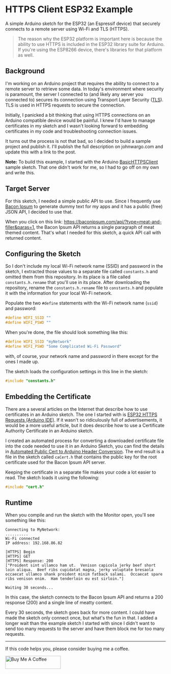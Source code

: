 # HTTPS Client ESP32 Example

A simple Arduino sketch for the ESP32 (an Espressif device) that securely connects to a remote server using Wi-Fi and TLS (HTTPS). 

> The reason why the ESP32 platform is important here is because the ability to use HTTPS is included in the ESP32 library suite for Arduino. If you're using the ESP8266 device, there's libraries for that platform as well. 

## Background

I'm working on an Arduino project that requires the ability to connect to a remote server to retrieve some data. In today's environment where security is paramount, the server I connected to (and likely any server you connected to) secures its connection using Transport Layer Security ([TLS](https://en.wikipedia.org/wiki/Transport_Layer_Security)). TLS is used in HTTPS requests to secure the connection.

Initially, I panicked a bit thinking that using HTTPS connections on an Arduino compatible device would be painful. I knew I'd have to manage certificates in my sketch and I wasn't looking forward to embedding certificates in my code and troubleshooting connection issues.

It turns out the process is not that bad, so I decided to build a sample project and publish it. I'll publish the full description on johnwargo.com and update this with a link to the post.

**Note:** To build this example, I started with the Arduino [BasicHTTPSClient](https://github.com/espressif/arduino-esp32/tree/master/libraries/HTTPClient/examples/BasicHttpsClient) sample sketch. That one didn't work for me, so I had to go off on my own and write this.


## Target Server

For this sketch, I needed a simple public API to use. Since I frequently use [Bacon Ipsum](https://baconipsum.com/) to generate dummy text for my apps and it has a public (free) JSON API, I decided to use that.

When you click on this link: https://baconipsum.com/api/?type=meat-and-filler&paras=1, the Bacon Ipsum API returns a single paragraph of meat themed content. That's what I needed for this sketch, a quick API call with returned content. 

## Configuring the Sketch

So I don't include my local Wi-Fi network name (SSID) and password in the sketch, I extracted those values to a separate file called `constants.h` and omitted them from this repository. In its place is a file called `constants.h.rename` that you'll use in its place. After downloading the repository, rename the `constants.h.rename` file to `constants.h` and populate it with the information for your local Wi-Fi network.

Populate the two `#define` statements with the Wi-Fi network name (`ssid`) and password:

```c
#define WIFI_SSID ""
#define WIFI_PSWD ""
```

When you're done, the file should look something like this:

```c
#define WIFI_SSID "myNetwork"
#define WIFI_PSWD "Some Complicated Wi-Fi Password"
```

with, of course, your network name and password in there except for the ones I made up.

The sketch loads the configuration settings in this line in the sketch:

```c
#include "constants.h"
```

## Embedding the Certificate

There are a several articles on the Internet that describe how to use certificates in an Arduino sketch. The one I started with is [ESP32 HTTPS Requests (Arduino IDE)](https://randomnerdtutorials.com/esp32-https-requests/). If it wasn't so ridiculously full of advertisements, it would be a more useful article, but it does describe how to use a Certificate Authority Certificate in an Arduino sketch. 

I created an automated process for converting a downloaded certificate file into the code needed to use it in an Arduino Sketch, you can find the details in [Automated Public Cert to Arduino Header Conversion](https://johnwargo.com/posts/2025/public-cert-arduino/). The end result is a file in the sketch called `caCert.h` that contains the public key for the root certificate used for the Bacon Ipsum API server.

Keeping the certificate in a separate file makes your code a lot easier to read. The sketch loads it using the following:

```c
#include "cert.h"
```

## Runtime

When you compile and run the sketch with the Monitor open, you'll see something like this:

```text
Connecting to MyNetwork:
..........
Wi-Fi connected
IP address: 192.168.86.82

[HTTPS] Begin
[HTTPS] GET
[HTTPS] Response: 200
["Proident sint ullamco ham ut.  Venison capicola jerky beef short loin aliqua.  Beef ribs cupidatat magna, jerky voluptate bresaola occaecat ullamco shank proident minim fatback salami.  Occaecat spare ribs venison enim.  Ham tenderloin eu est sirloin."]

Waiting 30 seconds...
```

In this case, the sketch connects to the Bacon Ipsum API and returns a 200 response (200) and a single line of meatty content.

Every 30 seconds, the sketch goes back for more content. I could have made the sketch only connect once, but what's the fun in that. I added a longer wait than the example sketch I started with since I didn't want to send too many requests to the server and have them block me for too many requests.

***

If this code helps you, please consider buying me a coffee.

<a href="https://www.buymeacoffee.com/johnwargo" target="_blank"><img src="https://cdn.buymeacoffee.com/buttons/default-orange.png" alt="Buy Me A Coffee" height="41" width="174"></a>